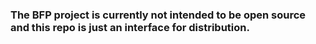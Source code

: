 
### The BFP project is currently not intended to be open source and this repo is just an interface for distribution.
